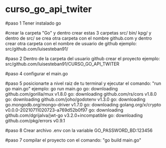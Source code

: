 # curso_go_api_twiter

#paso 1
Tener instalado go

#crear la carpeta "Go" y dentro crear estas 3 carpetas
src/
bin/
kpg/
y dentro de src/ se crea otra carpeta con el nombre github.com y dentro crear otra carpeta con el nombre de usuario de github ejemplo:
src/github.com/luisesteban91/

#paso 2 
Dentro de la carpeta del usuario github crear el proyecto ejemplo:
src/github.com/luisesteban91/CURSO_GO_API_TWITER

#paso 4
configurar el main.go

#paso 5
posicionarte a nivel raiz de tu terminal y ejecutar el comando: "run go main.go" ejemplo:
go run main.go 
go: downloading github.com/gorilla/mux v1.8.0
go: downloading github.com/rs/cors v1.8.0
go: downloading github.com/joho/godotenv v1.3.0
go: downloading go.mongodb.org/mongo-driver v1.7.0
go: downloading golang.org/x/crypto v0.0.0-20210711020723-a769d52b0f97
go: downloading github.com/dgrijalva/jwt-go v3.2.0+incompatible
go: downloading github.com/pkg/errors v0.9.1

#paso 8
Crear archivo .env con la variable
GO_PASSWORD_BD:123456

#paso 7
compilar el proyecto con el comando: "go build main.go"

